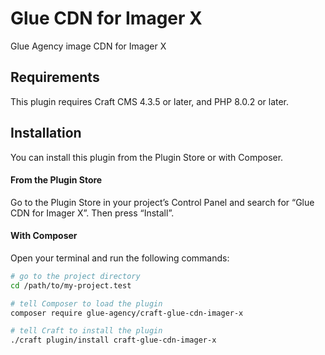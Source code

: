 # Glue CDN for Imager X

Glue Agency image CDN for Imager X

## Requirements

This plugin requires Craft CMS 4.3.5 or later, and PHP 8.0.2 or later.

## Installation

You can install this plugin from the Plugin Store or with Composer.

#### From the Plugin Store

Go to the Plugin Store in your project’s Control Panel and search for “Glue CDN for Imager X”. Then press “Install”.

#### With Composer

Open your terminal and run the following commands:

```bash
# go to the project directory
cd /path/to/my-project.test

# tell Composer to load the plugin
composer require glue-agency/craft-glue-cdn-imager-x

# tell Craft to install the plugin
./craft plugin/install craft-glue-cdn-imager-x
```
